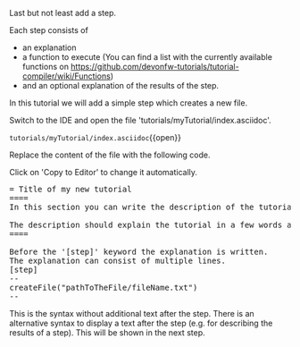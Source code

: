 Last but not least add a step. 

Each step consists of

* an explanation
* a function to execute (You can find a list with the currently available functions on https://github.com/devonfw-tutorials/tutorial-compiler/wiki/Functions)
* and an optional explanation of the results of the step.

In this tutorial we will add a simple step which creates a new file.


Switch to the IDE and open the file 'tutorials/myTutorial/index.asciidoc'.

`tutorials/myTutorial/index.asciidoc`{{open}}




Replace the content of the file with the following code.


Click on 'Copy to Editor' to change it automatically.

<pre class="file" data-filename="tutorials/myTutorial/index.asciidoc" data-target="replace" data-marker="">
= Title of my new tutorial
====
In this section you can write the description of the tutorial. This can consist of several lines.

The description should explain the tutorial in a few words and explain what is to be learned.
====

Before the &#39;[step]&#39; keyword the explanation is written.
The explanation can consist of multiple lines.
[step]
--
createFile(&#34;pathToTheFile/fileName.txt&#34;)
--</pre>

This is the syntax without additional text after the step. There is an alternative syntax to display a text after the step (e.g. for describing the results of a step). This will be shown in the next step.

